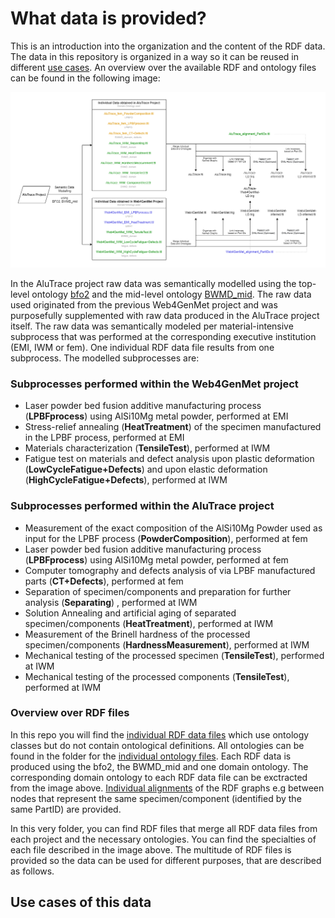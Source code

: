 # What data is provided?
This is an introduction into the organization and the content of the RDF data. The data in this repository is organized in a way so it can be reused in different [use cases](#Use-cases-of-this-data). An overview over the available RDF and ontology files can be found in the following image:

![Datafiles](https://github.com/Mat-O-Lab/AluTrace-Data-and-Documentation/blob/main/doc/Datafiles.png?raw=true)

In the AluTrace project raw data was semantically modelled using the top-level ontology [bfo2](https://github.com/bfo-ontology/BFO/wiki#news-bfo-20-now-released) and the mid-level ontology [BWMD_mid](https://matportal.org/ontologies/BWMD-MID). The raw data used originated from the previous Web4GenMet project and was purposefully supplemented with raw data produced in the AluTrace project itself. The raw data was semantically modeled per material-intensive subprocess that was performed at the corresponding executive institution (EMI, IWM or fem). One individual RDF data file results from one subprocess. The modelled subprocesses are:

### Subprocesses performed within the Web4GenMet project
- Laser powder bed fusion additive manufacturing process (**LPBFprocess**) using AlSi10Mg metal powder, performed at EMI
- Stress-relief annealing (**HeatTreatment**) of the specimen manufactured in the LPBF process, performed at EMI
- Materials characterization (**TensileTest**), performed at IWM
- Fatigue test on materials and defect analysis upon plastic deformation (**LowCycleFatigue+Defects**) and upon elastic deformation (**HighCycleFatigue+Defects**), performed at IWM

### Subprocesses performed within the AluTrace project
- Measurement of the exact composition of the AlSi10Mg Powder used as input for the LPBF process (**PowderComposition**), performed at fem
- Laser powder bed fusion additive manufacturing process (**LPBFprocess**) using AlSi10Mg metal powder, performed at fem
- Computer tomography and defects analysis of via LPBF manufactured parts (**CT+Defects**), performed at fem
- Separation of specimen/components and preparation for further analysis (**Separating**) , performed at IWM
- Solution Annealing and artificial aging of separated specimen/components (**HeatTreatment**), performed at IWM
- Measurement of the Brinell hardness of the processed specimen/components (**HardnessMeasurement**), performed at IWM
- Mechanical testing of the processed specimen (**TensileTest**), performed at IWM
- Mechanical testing of the processed components (**TensileTest**), performed at IWM

### Overview over RDF files
In this repo you will find the [individual RDF data files](https://github.com/Mat-O-Lab/AluTrace-Data-and-Documentation/tree/main/src/RDF%20data%20and%20ontologies/individual%20RDF%20files) which use ontology classes but do not contain ontological definitions. All ontologies can be found in the folder for the [individual ontology files](https://github.com/Mat-O-Lab/AluTrace-Data-and-Documentation/tree/main/src/RDF%20data%20and%20ontologies/individual%20ontology%20files). Each RDF data is produced using the bfo2, the BWMD_mid and one domain ontology. The corresponding domain ontology to each RDF data file can be exctracted from the image above. [Individual alignments](https://github.com/Mat-O-Lab/AluTrace-Data-and-Documentation/tree/main/src/RDF%20data%20and%20ontologies/individual%20alignments) of the RDF graphs e.g between nodes that represent the same specimen/component (identified by the same PartID) are provided. 

In this very folder, you can find RDF files that merge all RDF data files from each project and the necessary ontologies. You can find the specialties of each file described in the image above. The multitude of RDF files is provided so the data can be used for different purposes, that are described as follows.

## Use cases of this data
<!-- - Play around with decetralization of knowledge graphs
- Play around with alignments
- play around with different reasoning rulesets
- play around not having a good reasoner
- play around not being able to resolve named graphs
- dont want to play around, just get me the tables!! -->




